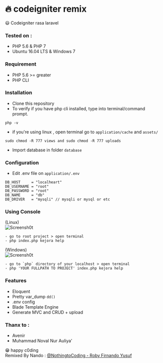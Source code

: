  # :fire: codeigniter remix  

:smiley:
Codeigniter rasa laravel

### Tested on :  
- PHP 5.6 & PHP 7
- Ubuntu 16.04 LTS & Windows 7

### Requirement 
- PHP 5.6 >= greater
- PHP CLI

### Installation

 - Clone this repository
 - To verify if you have php cli installed, type into terminal/command prompt.
```
php -v
```
- if you're using linux , open terminal go to `application/cache` and `assets/`
```
sudo chmod -R 777 views and sudo chmod -R 777 uploads
```
- Import database in folder `database` 

### Configuration
 - Edit .env file on `application/.env`
```
DB_HOST		= "localheart"
DB_USERNAME	= "root"
DB_PASSWORD	= "root"
DB_NAME 	= "db"
DB_DRIVER 	= "mysqli" // mysqli or mysql or etc

```
### Using Console

(Linux)<br>
![Screensh0t](https://raw.githubusercontent.com/robyfirnandoyusuf/codeigniter-remix/master/Screenshot_2018-10-29_08-22-15.png)
```
- go to root project > open terminal
- php index.php kejora help
```

(Windows)<br>
![Screensh0t](https://raw.githubusercontent.com/robyfirnandoyusuf/codeigniter-remix/master/SS%20windows%20-%20test.jpeg)
```
- go to `php` directory of your localhost > open terminal 
- php 'YOUR FULLPATH TO PROJECT' index.php kejora help
```

### Features
- Eloquent 
- Pretty var_dump `dd()`
- .env config
- Blade Template Engine
- Generate MVC and CRUD + upload

### Thanx to : 
- Avenir
- Muhammad Noval Nur Auliya' 

:grin: happy c0ding<br />
Remixed By Nando : [@NothingtoCoding - Roby Firnando Yusuf](mailto:nothingtocoding@gmail.com)
